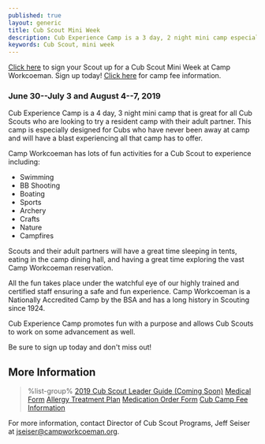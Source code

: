 ```yaml
---
published: true
layout: generic
title: Cub Scout Mini Week
description: Cub Experience Camp is a 3 day, 2 night mini camp especially designed for Cubs who have never been away at camp that is great for all Cub Scouts who are looking to try a resident camp with their adult partner.
keywords: Cub Scout, mini week
---
```


<div class="alert alert-info">
<a href="{{ site.url }}/cub-scouts/register/">Click here</a> to sign your Scout up for a Cub Scout Mini Week at Camp Workcoeman. Sign up today! <a href="{{ site.url }}/cub-scouts/fees/">Click here</a> for camp fee information.
</div>

### June 30--July 3 and August 4--7, 2019

Cub Experience Camp is a 4 day, 3 night mini camp that is great for all Cub
Scouts who are looking to try a resident camp with their adult partner. This
camp is especially designed for Cubs who have never been away at camp and will
have a blast experiencing all that camp has to offer.

Camp Workcoeman has lots of fun activities for a Cub Scout to experience
including:

* Swimming
* BB Shooting
* Boating
* Sports
* Archery
* Crafts
* Nature
* Campfires

Scouts and their adult partners will have a great time sleeping in tents,
eating in the camp dining hall, and having a great time exploring the vast Camp
Workcoeman reservation.

All the fun takes place under the watchful eye of our highly trained and
certified staff ensuring a safe and fun experience. Camp Workcoeman is a
Nationally Accredited Camp by the BSA and has a long history in Scouting since
1924.

Cub Experience Camp promotes fun with a purpose and allows Cub Scouts to work
on some advancement as well.

Be sure to sign up today and don't miss out!

## More Information

> %list-group%
> <a href="{{ site.url }}/pdf/2018/2018-cub-leader-guide.pdf" class="list-group-item">2019 Cub Scout Leader Guide (Coming Soon)</a>
> <a href="{{ site.url }}/pdf/2015/health-form.pdf" class="list-group-item">Medical Form</a>
> <a href="{{ site.url }}/pdf/2014/2011_Med-AllergeyTreatment.pdf" class="list-group-item">Allergy Treatment Plan</a>
> <a href="{{ site.url }}/pdf/2015/med-admin.pdf" class="list-group-item">Medication Order Form</a>
> <a href="{{ site.url }}/cub-scouts/fees/" class="list-group-item">Cub Camp Fee Information</a>

For more information, contact Director of Cub Scout Programs, Jeff Seiser at
[jseiser@campworkcoeman.org](mailto:jseiser@campworkcoeman.org).
